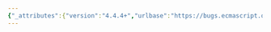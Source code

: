 ```yaml
---
{"_attributes":{"version":"4.4.4+","urlbase":"https://bugs.ecmascript.org/","maintainer":"dherman@mozilla.com"},"bug":{"bug_id":2978,"creation_ts":"2014-06-06 07:55:00 -0700","short_desc":"Array.prototype.sort: specify the expected behaviour of, e.g., `[Infinity, -Infinity].sort( (a, b) => a - b )`","delta_ts":"2014-08-15 07:57:52 -0700","product":"Draft for 6th Edition","component":"normative change from ES5.x","version":"Rev 26: July 18, 2014 Draft","rep_platform":"All","op_sys":"All","bug_status":"RESOLVED","resolution":"FIXED","priority":"Normal","bug_severity":"normal","everconfirmed":true,"reporter":{"uid":"claude.pache","name":"Claude Pache"},"assigned_to":{"uid":"allen","name":"Allen Wirfs-Brock"},"cc":["ecmascript","erights"],"long_desc":[{"commentid":8867,"comment_count":0,"who":{"uid":"claude.pache","name":"Claude Pache"},"bug_when":"2014-06-06 07:55:07 -0700","thetext":"Consider the following code:\n\n    let compareFn = (a,b) => a - b\n    [Infinity, 9, 3, 4 , -Infinity, 6, Infinity, 2].sort(compareFn)\n\nThe behaviour of the `sort` method is left undefined by the spec, because the `compareFn` produce `NaN` instead of `0` in the following case:\n\n    compareFn(Infinity, Infinity)\n\nHowever, four browsers I've tried (latest stable versions of Safari, Firefox, IE and Chrome) do produce the expected result in that particular example.\n\nThat case could be easily specified by allowing `compareFn(a, b)` to produce any number including `NaN`, and by requiring to treat `NaN` the same way as `0`."},{"commentid":9258,"comment_count":1,"who":{"uid":"allen","name":"Allen Wirfs-Brock"},"bug_when":"2014-07-18 09:26:54 -0700","thetext":"fixed in rev26 editor's draft"},{"commentid":9287,"comment_count":2,"who":{"uid":"allen","name":"Allen Wirfs-Brock"},"bug_when":"2014-07-18 14:45:55 -0700","thetext":"in rev26"},{"commentid":9288,"comment_count":3,"who":{"uid":"erights","name":"Mark Miller"},"bug_when":"2014-07-18 15:41:03 -0700","thetext":"What if NaNs appear in the list to be sorted?"},{"commentid":9556,"comment_count":4,"who":{"uid":"claude.pache","name":"Claude Pache"},"bug_when":"2014-07-25 10:39:49 -0700","thetext":"(In reply to Mark Miller from comment #3)\n> What if NaNs appear in the list to be sorted?\n\nSome experience with current browsers show inconsistent results (generally an incompletely sorted array).\n\njs> [NaN, 4, 2, NaN, 1, NaN, 3].sort(function(a, b) { return a - b })\n\nSafari 7:   [NaN, 1, 2, 4, NaN, NaN, 3]\nFirefox 31: [3, NaN, 1, NaN, 2, 4, NaN]\nChrome 36:  [NaN, 2, 4, NaN, 1, NaN, 3]\nIE 11:      [NaN, 2, 4, NaN, 1, NaN, 3]"},{"commentid":9644,"comment_count":5,"who":{"uid":"claude.pache","name":"Claude Pache"},"bug_when":"2014-07-29 16:12:08 -0700","thetext":"This is maybe nitpicking, but...\n\nThe change made in Rev. 26 has consisted of adding a special case for NaN in the SortCompare Abstract Operation algorithm (Section 22.1.3.24.1; step 17.d).\n\nNow: In case `comparefn` produces `NaN` for some pairs of values, then `comparefn` is never a \"consistent comparison function\" (as defined in Section 22.1.3.24 Array.prototype.sort), and thus the behaviour of sort is still allowed to be \"implementation-defined\".\n\nBut actually, we are not interested whether `comparefn` is a consistent comparison function, but whether SortCompare (defined in Section 22.1.3.24.1 Runtime Semantics: SortCompare Abstract Operation) is \"consistent\".\n\nHowever, since the change made in Rev.26, it is no longer the same thing for SortCompare or for `comparefn` to be consistent...\n\nI think that the more elegant way to resolve the issue is as follows:\n\n* Revert the change made in Rev. 26; that is, in the abstract operation SortCompare, remove the special-casing for NaN. That will effectively remove the discrepancy between the \"consistence\" of `comparefn` and the \"consistence\" of SortCompare.\n\n* Change the definition of \"consistent comparison function\" by allowing NaN to denote the \"equality\"; more precisely, make the following changes in the text:\n\n  * \"a =CF b means comparefn(a,b) = 0 (of either sign)\"\n      ==> \"a =CF b means comparefn(a,b) is +0, -0, or NaN\"\n  \n  * \"Furthermore, Type(v) is Number, and v is not NaN.\"\n      ==> \"Furthermore, Type(v) is Number.\""},{"commentid":9793,"comment_count":6,"who":{"uid":"claude.pache","name":"Claude Pache"},"bug_when":"2014-08-15 07:57:52 -0700","thetext":"In fact, the objection of Comment #5 may be applied to further cases, e.g. when the `compareFn` does not produce values of type Number. In that case, implementations have also a more well-defined behaviour than what is currently specced; see Bug #3137.\n\nI'm reclosing this Bug because of that, and because it is superseded by Bug #3137. In case I'm finding a convenient formulation for \"consistent\" that handles more cases than \"non-NaN numbers\", I could open a new Bug."}]}}
---
```

